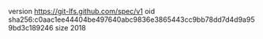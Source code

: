 version https://git-lfs.github.com/spec/v1
oid sha256:c0aac1ee44404be497640abc9836e3865443cc9bb78dd7d4d9a959bd3c189246
size 2018
